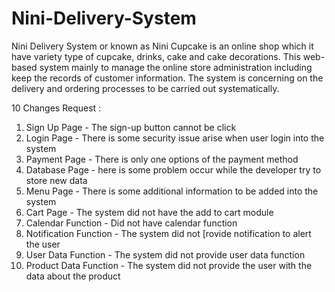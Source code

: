 # Nini-Delivery-System

Nini Delivery System or known as Nini Cupcake is an online shop which it have variety type of cupcake, drinks, cake and cake decorations. 
This web-based system mainly to manage the online store administration including keep the records of customer information. 
The system is concerning on the delivery and ordering processes to be carried out systematically.

10 Changes Request :
   1. Sign Up Page - The sign-up button cannot be click
   2. Login Page - There is some security issue arise when user login into the system
   3. Payment Page - There is only one options of the payment method
   4. Database Page - here is some problem occur while the developer try to store new data
   5. Menu Page - There is some additional information to be added into the system
   6. Cart Page - The system did not have the add to cart module
   7. Calendar Function - Did not have calendar function
   8. Notification Function - The system did not [rovide notification to alert the user
   9. User Data Function - The system did not provide user data function
   10. Product Data Function - The system did not provide the user with the data about the product
